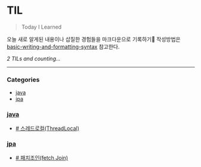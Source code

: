 # TIL
> Today I Learned

오늘 새로 알게된 내용이나 삽질한 경험들을 마크다운으로 기록하기📝
작성방법은 [basic-writing-and-formatting-syntax][1] 참고한다.


_2 TILs and counting..._

---

### Categories

- [java](#java)
- [jpa](#jpa)

### [java](#java)
- [# 스레드로컬(ThreadLocal)](java/ThreadLocal.md)

### [jpa](#jpa)
- [# 패치조인(fetch Join)](jpa/fetchJoin.md)

[1]: https://docs.github.com/ko/get-started/writing-on-github/getting-started-with-writing-and-formatting-on-github/basic-writing-and-formatting-syntax
[2]: https://github.com/jbranchaud/til

